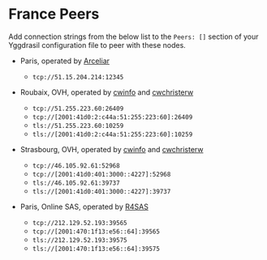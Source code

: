 # France Peers

Add connection strings from the below list to the `Peers: []` section of your
Yggdrasil configuration file to peer with these nodes.

* Paris, operated by [Arceliar](https://github.com/Arceliar)
  * `tcp://51.15.204.214:12345`

* Roubaix, OVH, operated by [cwinfo](https://cwinfo.net) and [cwchristerw](https://christerwaren.fi)
  * `tcp://51.255.223.60:26409`
  * `tcp://[2001:41d0:2:c44a:51:255:223:60]:26409`
  * `tls://51.255.223.60:10259`
  * `tls://[2001:41d0:2:c44a:51:255:223:60]:10259`

* Strasbourg, OVH, operated by [cwinfo](https://cwinfo.net) and [cwchristerw](https://christerwaren.fi)
  * `tcp://46.105.92.61:52968`
  * `tcp://[2001:41d0:401:3000::4227]:52968`
  * `tls://46.105.92.61:39737`
  * `tls://[2001:41d0:401:3000::4227]:39737`

* Paris, Online SAS, operated by [R4SAS](https://github.com/r4sas)
  * `tcp://212.129.52.193:39565`
  * `tcp://[2001:470:1f13:e56::64]:39565`
  * `tls://212.129.52.193:39575`
  * `tls://[2001:470:1f13:e56::64]:39575`
